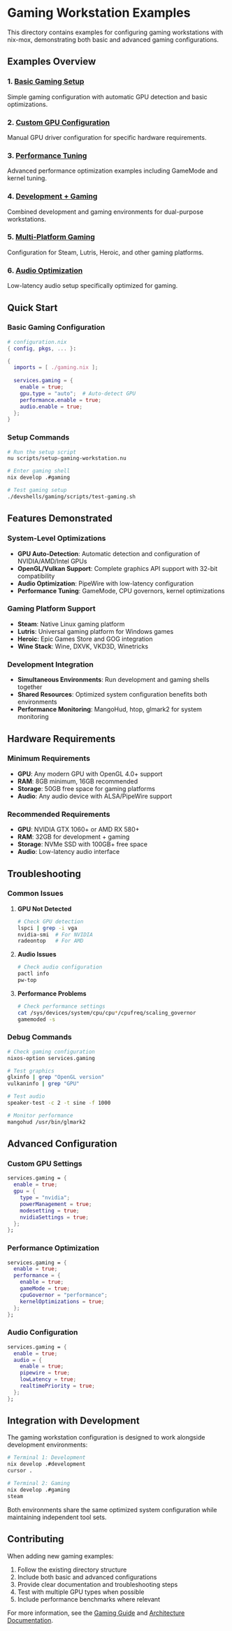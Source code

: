 # Gaming Workstation Examples

This directory contains examples for configuring gaming workstations with nix-mox, demonstrating both basic and advanced gaming configurations.

## Examples Overview

### 1. [Basic Gaming Setup](01-basic-gaming/)
Simple gaming configuration with automatic GPU detection and basic optimizations.

### 2. [Custom GPU Configuration](02-custom-gpu/)
Manual GPU driver configuration for specific hardware requirements.

### 3. [Performance Tuning](03-performance-tuning/)
Advanced performance optimization examples including GameMode and kernel tuning.

### 4. [Development + Gaming](04-development-gaming/)
Combined development and gaming environments for dual-purpose workstations.

### 5. [Multi-Platform Gaming](05-multi-platform/)
Configuration for Steam, Lutris, Heroic, and other gaming platforms.

### 6. [Audio Optimization](06-audio-optimization/)
Low-latency audio setup specifically optimized for gaming.

## Quick Start

### Basic Gaming Configuration

```nix
# configuration.nix
{ config, pkgs, ... }:

{
  imports = [ ./gaming.nix ];
  
  services.gaming = {
    enable = true;
    gpu.type = "auto";  # Auto-detect GPU
    performance.enable = true;
    audio.enable = true;
  };
}
```

### Setup Commands

```bash
# Run the setup script
nu scripts/setup-gaming-workstation.nu

# Enter gaming shell
nix develop .#gaming

# Test gaming setup
./devshells/gaming/scripts/test-gaming.sh
```

## Features Demonstrated

### System-Level Optimizations
- **GPU Auto-Detection**: Automatic detection and configuration of NVIDIA/AMD/Intel GPUs
- **OpenGL/Vulkan Support**: Complete graphics API support with 32-bit compatibility
- **Audio Optimization**: PipeWire with low-latency configuration
- **Performance Tuning**: GameMode, CPU governors, kernel optimizations

### Gaming Platform Support
- **Steam**: Native Linux gaming platform
- **Lutris**: Universal gaming platform for Windows games
- **Heroic**: Epic Games Store and GOG integration
- **Wine Stack**: Wine, DXVK, VKD3D, Winetricks

### Development Integration
- **Simultaneous Environments**: Run development and gaming shells together
- **Shared Resources**: Optimized system configuration benefits both environments
- **Performance Monitoring**: MangoHud, htop, glmark2 for system monitoring

## Hardware Requirements

### Minimum Requirements
- **GPU**: Any modern GPU with OpenGL 4.0+ support
- **RAM**: 8GB minimum, 16GB recommended
- **Storage**: 50GB free space for gaming platforms
- **Audio**: Any audio device with ALSA/PipeWire support

### Recommended Requirements
- **GPU**: NVIDIA GTX 1060+ or AMD RX 580+
- **RAM**: 32GB for development + gaming
- **Storage**: NVMe SSD with 100GB+ free space
- **Audio**: Low-latency audio interface

## Troubleshooting

### Common Issues

1. **GPU Not Detected**
   ```bash
   # Check GPU detection
   lspci | grep -i vga
   nvidia-smi  # For NVIDIA
   radeontop   # For AMD
   ```

2. **Audio Issues**
   ```bash
   # Check audio configuration
   pactl info
   pw-top
   ```

3. **Performance Problems**
   ```bash
   # Check performance settings
   cat /sys/devices/system/cpu/cpu*/cpufreq/scaling_governor
   gamemoded -s
   ```

### Debug Commands

```bash
# Check gaming configuration
nixos-option services.gaming

# Test graphics
glxinfo | grep "OpenGL version"
vulkaninfo | grep "GPU"

# Test audio
speaker-test -c 2 -t sine -f 1000

# Monitor performance
mangohud /usr/bin/glmark2
```

## Advanced Configuration

### Custom GPU Settings

```nix
services.gaming = {
  enable = true;
  gpu = {
    type = "nvidia";
    powerManagement = true;
    modesetting = true;
    nvidiaSettings = true;
  };
};
```

### Performance Optimization

```nix
services.gaming = {
  enable = true;
  performance = {
    enable = true;
    gameMode = true;
    cpuGovernor = "performance";
    kernelOptimizations = true;
  };
};
```

### Audio Configuration

```nix
services.gaming = {
  enable = true;
  audio = {
    enable = true;
    pipewire = true;
    lowLatency = true;
    realtimePriority = true;
  };
};
```

## Integration with Development

The gaming workstation configuration is designed to work alongside development environments:

```bash
# Terminal 1: Development
nix develop .#development
cursor .

# Terminal 2: Gaming
nix develop .#gaming
steam
```

Both environments share the same optimized system configuration while maintaining independent tool sets.

## Contributing

When adding new gaming examples:

1. Follow the existing directory structure
2. Include both basic and advanced configurations
3. Provide clear documentation and troubleshooting steps
4. Test with multiple GPU types when possible
5. Include performance benchmarks where relevant

For more information, see the [Gaming Guide](../../guides/gaming.md) and [Architecture Documentation](../../architecture/ARCHITECTURE.md). 